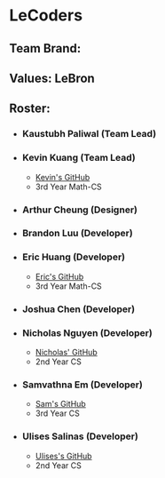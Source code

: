# LeCoders

## Team Brand:

## Values: LeBron

## Roster:
- ### Kaustubh Paliwal (Team Lead)
- ### Kevin Kuang (Team Lead)
  - [Kevin's GitHub](https://github.com/kevku)
  - 3rd Year Math-CS
- ### Arthur Cheung (Designer)
- ### Brandon Luu (Developer)
- ### Eric Huang (Developer)
  - [Eric's GitHub](https://github.com/erhuang623)
  - 3rd Year Math-CS
- ### Joshua Chen (Developer)
- ### Nicholas Nguyen (Developer)
  - [Nicholas' GitHub](https://github.com/nicholas-ngyn)
  - 2nd Year CS
- ### Samvathna Em (Developer)
  - [Sam's GitHub](https://github.com/SamvathnaEm)
  - 3rd Year CS
- ### Ulises Salinas (Developer)
  - [Ulises's GitHub](https://github.com/ulises0516)
  - 2nd Year CS
